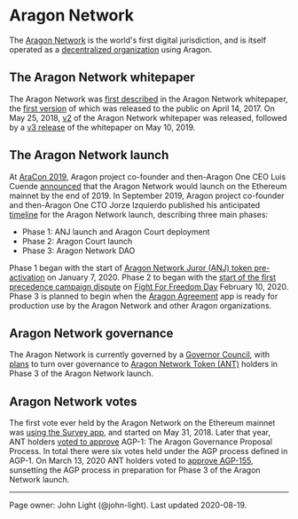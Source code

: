 # Aragon Network

The [Aragon Network](https://aragon.org/network) is the world's first digital jurisdiction, and is itself operated as a [decentralized organization](https://mainnet.aragon.org/#/network.aragonid.eth) using Aragon.

## The Aragon Network whitepaper
The Aragon Network was [first described](https://blog.aragon.org/introducing-the-aragon-network-20b998e2caba/) in the Aragon Network whitepaper, the [first version](https://github.com/aragon/whitepaper/tree/v1) of which was released to the public on April 14, 2017. On May 25, 2018, [v2](https://github.com/aragon/whitepaper/blob/c00053e45e9f131131f9e2ae34167f6068ed32c8/README.md) of the Aragon Network whitepaper was released, followed by a [v3 release](https://github.com/aragon/whitepaper/blob/1b8d87ab7e41a368d74a39320ec63a26535ecb03/README.md) of the whitepaper on May 10, 2019.

## The Aragon Network launch
At [AraCon 2019](https://aracon.one), Aragon project co-founder and then-Aragon One CEO Luis Cuende [announced](https://youtu.be/oND8XJ-bvB8?t=389) that the Aragon Network would launch on the Ethereum mainnet by the end of 2019. In September 2019, Aragon project co-founder and then-Aragon One CTO Jorze Izquierdo published his anticipated [timeline](https://forum.aragon.org/t/aragon-network-launch-phases-and-target-dates/1263) for the Aragon Network launch, describing three main phases:

- Phase 1: ANJ launch and Aragon Court deployment
- Phase 2: Aragon Court launch
- Phase 3: Aragon Network DAO

Phase 1 began with the start of [Aragon Network Juror (ANJ) token pre-activation](https://blog.aragon.org/juror-pre-activation-guide/) on January 7, 2020. Phase 2 to began with the [start of the first precedence campaign dispute](https://blog.aragon.org/launching-aragon-court/) on [Fight For Freedom Day](https://github.com/aragon/AGPs/blob/master/AGPs/AGP-12.md) February 10, 2020. Phase 3 is planned to begin when the [Aragon Agreement](https://blog.aragon.one/aragon-agreements/) app is ready for production use by the Aragon Network and other Aragon organizations.

## Aragon Network governance
The Aragon Network is currently governed by a [Governor Council](https://blog.aragon.one/aragon-network-deploy/#governor-council), with [plans](https://blog.aragon.org/evolving-aragon-network-governance/) to turn over governance to [Aragon Network Token (ANT)](aragon_network_token.md) holders in Phase 3 of the Aragon Network launch.

## Aragon Network votes
The first vote ever held by the Aragon Network on the Ethereum mainnet was [using the Survey app](https://blog.aragon.org/aragon-launches-survey-app-on-mainnet-ed5eefeb66f5/), and started on May 31, 2018. Later that year, ANT holders [voted to approve](https://blog.aragon.org/final-results-from-the-agp-1-vote/) AGP-1: The Aragon Governance Proposal Process. In total there were six votes held under the AGP process defined in AGP-1. On March 13, 2020 ANT holders voted to [approve AGP-155](https://blog.aragon.org/final-results-from-aragon-network-vote-6/), sunsetting the AGP process in preparation for Phase 3 of the Aragon Network launch.

---
Page owner: John Light (@john-light). Last updated 2020-08-19.
